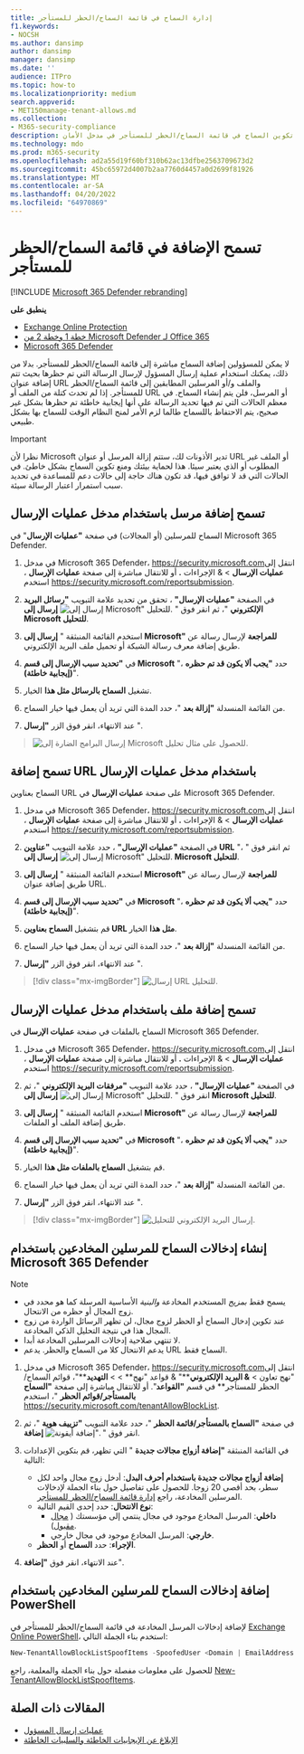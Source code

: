 ```yaml
---
title: إدارة السماح في قائمة السماح/الحظر للمستأجر
f1.keywords:
- NOCSH
ms.author: dansimp
author: dansimp
manager: dansimp
ms.date: ''
audience: ITPro
ms.topic: how-to
ms.localizationpriority: medium
search.appverid:
- MET150manage-tenant-allows.md
ms.collection:
- M365-security-compliance
description: يمكن للمسؤولين معرفة كيفية تكوين السماح في قائمة السماح/الحظر للمستأجر في مدخل الأمان.
ms.technology: mdo
ms.prod: m365-security
ms.openlocfilehash: ad2a55d19f60bf310b62ac13dfbe2563709673d2
ms.sourcegitcommit: 45bc65972d4007b2aa7760d4457a0d2699f81926
ms.translationtype: MT
ms.contentlocale: ar-SA
ms.lasthandoff: 04/20/2022
ms.locfileid: "64970869"
---
```

# <a name="add-allows-in-the-tenant-allowblock-list"></a>تسمح الإضافة في قائمة السماح/الحظر للمستأجر

[!INCLUDE [Microsoft 365 Defender rebranding](../includes/microsoft-defender-for-office.md)]

**ينطبق على**
- [Exchange Online Protection](exchange-online-protection-overview.md)
- [خطة 1 وخطة 2 من Microsoft Defender لـ Office 365](defender-for-office-365.md)
- [Microsoft 365 Defender](../defender/microsoft-365-defender.md)

لا يمكن للمسؤولين إضافة السماح مباشرة إلى قائمة السماح/الحظر للمستأجر. بدلا من ذلك، يمكنك استخدام عملية إرسال المسؤول لإرسال الرسالة التي تم حظرها بحيث تتم إضافة عنوان URL والملف و/أو المرسلين المطابقين إلى قائمة السماح/الحظر للمستأجر. إذا لم تحدث كتلة من الملف أو URL أو المرسل، فلن يتم إنشاء السماح. في معظم الحالات التي تم فيها تحديد الرسالة على أنها إيجابية خاطئة تم حظرها بشكل غير صحيح، يتم الاحتفاظ باللسماح طالما لزم الأمر لمنح النظام الوقت للسماح بها بشكل طبيعي.

> [!IMPORTANT]
> نظرا لأن Microsoft تدير الأذونات لك، ستتم إزالة المرسل أو عنوان URL أو الملف غير المطلوب أو الذي يعتبر سيئا. هذا لحماية بيئتك ومنع تكوين السماح بشكل خاطئ. في الحالات التي قد لا توافق فيها، قد تكون هناك حاجة إلى حالات دعم للمساعدة في تحديد سبب استمرار اعتبار الرسالة سيئة.

## <a name="add-sender-allows-using-the-submissions-portal"></a>تسمح إضافة مرسل باستخدام مدخل عمليات الإرسال

السماح للمرسلين (أو المجالات) في صفحة **"عمليات الإرسال**" في Microsoft 365 Defender.

1. في مدخل Microsoft 365 Defender، <https://security.microsoft.com>انتقل إلى **عمليات الإرسال** \> & الإجراءات **.** أو للانتقال مباشرة إلى صفحة **عمليات الإرسال** ، استخدم <https://security.microsoft.com/reportsubmission>.

2. في الصفحة **"عمليات الإرسال"** ، تحقق من تحديد علامة التبويب **"رسائل البريد الإلكتروني** "، ثم انقر فوق " ![إرسال إلى Microsoft" للتحليل.](../../media/m365-cc-sc-create-icon.png) **إرسال إلى Microsoft للتحليل**.

3. استخدم القائمة المنبثقة " **إرسال إلى Microsoft" للمراجعة** لإرسال رسالة عن طريق إضافة معرف رسالة الشبكة أو تحميل ملف البريد الإلكتروني.

4. في **"تحديد سبب الإرسال إلى قسم Microsoft** "، حدد **"يجب ألا يكون قد تم حظره (إيجابية خاطئة)**".

5. تشغيل **السماح بالرسائل مثل هذا** الخيار.

6. من القائمة المنسدلة **"إزالة بعد** "، حدد المدة التي تريد أن يعمل فيها خيار السماح.

7. عند الانتهاء، انقر فوق الزر **"إرسال** ".

> ![إرسال البرامج الضارة إلى Microsoft للحصول على مثال تحليل.](../../media/admin-submission-allow-messages.png)

## <a name="add-url-allows-using-the-submissions-portal"></a>تسمح إضافة URL باستخدام مدخل عمليات الإرسال

السماح بعناوين URL على صفحة **عمليات الإرسال** في Microsoft 365 Defender.

1. في مدخل Microsoft 365 Defender، <https://security.microsoft.com>انتقل إلى **عمليات الإرسال** \> & الإجراءات **.** أو للانتقال مباشرة إلى صفحة **عمليات الإرسال** ، استخدم <https://security.microsoft.com/reportsubmission>.

2. في الصفحة **"عمليات الإرسال"** ، حدد علامة التبويب **"عناوين URL** "، ثم انقر فوق " ![إرسال إلى Microsoft" للتحليل.](../../media/m365-cc-sc-create-icon.png) **إرسال إلى Microsoft للتحليل**.

3. استخدم القائمة المنبثقة " **إرسال إلى Microsoft" للمراجعة** لإرسال رسالة عن طريق إضافة عنوان URL.

4. في **"تحديد سبب الإرسال إلى قسم Microsoft** "، حدد **"يجب ألا يكون قد تم حظره (إيجابية خاطئة)**".

5. قم بتشغيل **السماح بعناوين URL مثل هذا** الخيار.

6. من القائمة المنسدلة **"إزالة بعد** "، حدد المدة التي تريد أن يعمل فيها خيار السماح.

7. عند الانتهاء، انقر فوق الزر **"إرسال** ".

> [!div class="mx-imgBorder"]
> ![إرسال URL للتحليل.](../../media/submit-url-for-analysis.png)

## <a name="add-file-allows-using-the-submissions-portal"></a>تسمح إضافة ملف باستخدام مدخل عمليات الإرسال

السماح بالملفات في صفحة **عمليات الإرسال** في Microsoft 365 Defender.

1. في مدخل Microsoft 365 Defender، <https://security.microsoft.com>انتقل إلى **عمليات الإرسال** \> & الإجراءات **.** أو للانتقال مباشرة إلى صفحة **عمليات الإرسال** ، استخدم <https://security.microsoft.com/reportsubmission>.

2. في الصفحة **"عمليات الإرسال"** ، حدد علامة التبويب **"مرفقات البريد الإلكتروني** "، ثم انقر فوق " ![إرسال إلى Microsoft" للتحليل.](../../media/m365-cc-sc-create-icon.png) **إرسال إلى Microsoft للتحليل**.

3. استخدم القائمة المنبثقة " **إرسال إلى Microsoft" للمراجعة** لإرسال رسالة عن طريق إضافة الملف أو الملفات.

4. في **"تحديد سبب الإرسال إلى قسم Microsoft** "، حدد **"يجب ألا يكون قد تم حظره (إيجابية خاطئة)**".

5. قم بتشغيل **السماح بالملفات مثل هذا** الخيار.

6. من القائمة المنسدلة **"إزالة بعد** "، حدد المدة التي تريد أن يعمل فيها خيار السماح.

7. عند الانتهاء، انقر فوق الزر **"إرسال** ".

> [!div class="mx-imgBorder"]
> ![إرسال البريد الإلكتروني للتحليل.](../../media/submit-email-for-analysis.png)

## <a name="create-spoofed-sender-allow-entries-using-microsoft-365-defender"></a>إنشاء إدخالات السماح للمرسلين المخادعين باستخدام Microsoft 365 Defender

> [!NOTE]
>
> - يسمح فقط _بمزيج_ المستخدم المخادعة _والبنية_ الأساسية المرسلة كما هو محدد في زوج المجال أو حظره من الانتحال.
> - عند تكوين إدخال السماح أو الحظر لزوج مجال، لن تظهر الرسائل الواردة من زوج المجال هذا في نتيجة التحليل الذكي المخادعة.
> - لا تنتهي صلاحية إدخالات المرسلين المخادعة أبدا.
> - يدعم الانتحال كلا من السماح والحظر. يدعم URL السماح فقط.

1. في مدخل Microsoft 365 Defender، <https://security.microsoft.com>انتقل إلى "نهج تعاون \> **& البريد الإلكتروني****" & قواعد "نهج** \> \> **التهديد****"، قوائم السماح/الحظر للمستأجر** في قسم **"القواعد**". أو للانتقال مباشرة إلى صفحة **"السماح بالمستأجر/قوائم الحظر** "، استخدم <https://security.microsoft.com/tenantAllowBlockList>.

2. في صفحة **"السماح بالمستأجر/قائمة الحظر** "، حدد علامة التبويب **"تزييف هوية** "، ثم انقر فوق " ![إضافة أيقونة".](../../media/m365-cc-sc-create-icon.png) **إضافة**.

3. في القائمة المنبثقة **"إضافة أزواج مجالات جديدة** " التي تظهر، قم بتكوين الإعدادات التالية:
   - **إضافة أزواج مجالات جديدة باستخدام أحرف البدل**: أدخل زوج مجال واحد لكل سطر، بحد أقصى 20 زوجا. للحصول على تفاصيل حول بناء الجملة لإدخالات المرسلين المخادعة، راجع [إدارة قائمة السماح/الحظر للمستأجر](tenant-allow-block-list.md).
   - **نوع الانتحال**: حدد إحدى القيم التالية:
     - **داخلي**: المرسل المخادع موجود في مجال ينتمي إلى مؤسستك ( [مجال مقبول](/exchange/mail-flow-best-practices/manage-accepted-domains/manage-accepted-domains)).
     - **خارجي**: المرسل المخادع موجود في مجال خارجي.
   - **الإجراء**: حدد **السماح** أو **الحظر**.

4. عند الانتهاء، انقر فوق **"إضافة**".

## <a name="add-spoofed-sender-allow-entries-using-powershell"></a>إضافة إدخالات السماح للمرسلين المخادعين باستخدام PowerShell

لإضافة إدخالات المرسل المخادعة في قائمة السماح/الحظر للمستأجر في [Exchange Online PowerShell](/exchange/connect-to-exchange-online-powershell)، استخدم بناء الجملة التالي:

```powershell
New-TenantAllowBlockListSpoofItems -SpoofedUser <Domain | EmailAddress | *> -SendingInfrastructure <Domain | IPAddress/24> -SpoofType <External | Internal> -Action <Allow | Block>
```

للحصول على معلومات مفصلة حول بناء الجملة والمعلمة، راجع [New-TenantAllowBlockListSpoofItems](/powershell/module/exchange/new-tenantallowblocklistspoofitems).

## <a name="related-articles"></a>المقالات ذات الصلة

- [عمليات إرسال المسؤول](admin-submission.md)
- [الإبلاغ عن الإيجابيات الخاطئة والسلبيات الخاطئة](report-false-positives-and-false-negatives.md)
